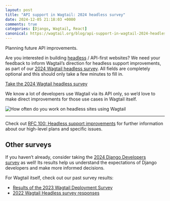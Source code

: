 ```yaml
---
layout: post
title: "API support in Wagtail: 2024 headless survey"
date: 2024-12-05 21:18:03 +0000
comments: true
categories: [Django, Wagtail, React]
canonical: https://wagtail.org/blog/api-support-in-wagtail-2024-headless-survey/
---
```


Planning future API improvements.

<!-- more -->

Are you interested in building [headless](https://wagtail.org/headless/) / API-first websites? We need your feedback to inform Wagtail’s direction for headless support improvements, as part of our [2024 Wagtail headless survey](https://docs.google.com/forms/d/e/1FAIpQLScbKQC_hixs5Hktt2P6TOM1nr_aznhrPioaWBe5X_qTl76t5Q/viewform?usp=sf_link). All fields are completely optional and this should only take a few minutes to fill in.

[Take the 2024 Wagtail headless survey](https://docs.google.com/forms/d/e/1FAIpQLScbKQC_hixs5Hktt2P6TOM1nr_aznhrPioaWBe5X_qTl76t5Q/viewform)

We know a lot of developers use Wagtail via its API only, so we’d love to make direct improvements for those use cases in Wagtail itself.

![How often do you work on headless sites using Wagtail](/images/blog/api-support-in-wagtail-2024-headless-survey/how_often_do_you_work_on_headless_sites_using_Wagtail.png)

---

Check out [RFC 100: Headless support improvements](https://github.com/wagtail/rfcs/pull/100) for further information about our high-level plans and specific issues.

## Other surveys

If you haven’t already, consider taking the [2024 Django Developers survey](https://jb.gg/asjljo) as well! Its results help us understand the expectations of Django developers and make more informed decisions.

For Wagtail itself, check out our past survey results:

- [Results of the 2023 Wagtail Deployment Survey](https://wagtail.org/blog/2023-wagtail-deployment-survey/)
- [2022 Wagtail Headless survey responses](https://github.com/wagtail/wagtail/discussions/12664)
